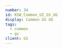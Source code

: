 ```yaml
---
number: 34
id: KSW_Common_UI_GS_UG
display: Common GS UG
tags:
  - common
  - gs
client: GS
---
```

